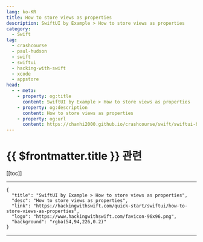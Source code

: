 ```yaml
---
lang: ko-KR
title: How to store views as properties
description: SwiftUI by Example > How to store views as properties
category:
  - Swift
tag: 
  - crashcourse
  - paul-hudson
  - swift
  - swiftui
  - hacking-with-swift
  - xcode
  - appstore
head:
  - - meta:
    - property: og:title
      content: SwiftUI by Example > How to store views as properties
    - property: og:description
      content: How to store views as properties
    - property: og:url
      content: https://chanhi2000.github.io/crashcourse/swift/swiftui-by-example/19-composing-view/how-to-store-views-as-properties.html
---
```


# {{ $frontmatter.title }} 관련

[[toc]]

---

```component VPCard
{
  "title": "SwiftUI by Example > How to store views as properties",
  "desc": "How to store views as properties",
  "link": "https://hackingwithswift.com/quick-start/swiftui/how-to-store-views-as-properties",
  "logo": "https://www.hackingwithswift.com/favicon-96x96.png",
  "background": "rgba(54,94,226,0.2)"
}
```

---

<TagLinks />